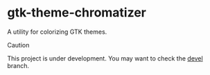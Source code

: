 # gtk-theme-chromatizer
A utility for colorizing GTK themes.

> [!CAUTION]
> This project is under development. You may want to check the
> [devel](https://github.com/dimitrios-git/gtk-theme-chromatizer/tree/devel)
> branch.

